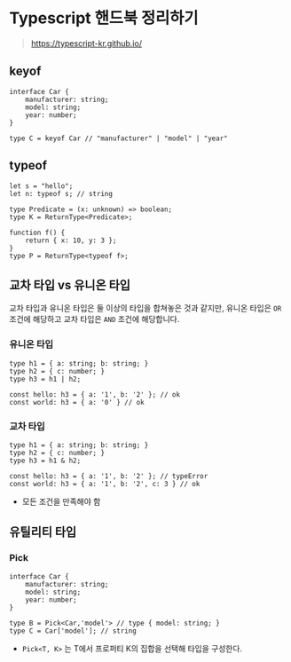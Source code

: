 # Typescript 핸드북 정리하기
> https://typescript-kr.github.io/

## keyof

```tsx
interface Car {
    manufacturer: string;
    model: string;
    year: number;
}

type C = keyof Car // "manufacturer" | "model" | "year"
```

## typeof

```tsx
let s = "hello";
let n: typeof s; // string
```

```tsx
type Predicate = (x: unknown) => boolean;
type K = ReturnType<Predicate>;
```

```tsx
function f() {
	return { x: 10, y: 3 };
}
type P = ReturnType<typeof f>;
```

## 교차 타입 vs 유니온 타입

교차 타입과 유니온 타입은 둘 이상의 타입을 합쳐놓은 것과 같지만, 유니온 타입은 `OR` 조건에 해당하고 교차 타입은 `AND` 조건에 해당합니다.

### 유니온 타입

```tsx
type h1 = { a: string; b: string; }
type h2 = { c: number; }
type h3 = h1 | h2;

const hello: h3 = { a: '1', b: '2' }; // ok
const world: h3 = { a: '0' } // ok
```

### 교차 타입

```tsx
type h1 = { a: string; b: string; }
type h2 = { c: number; }
type h3 = h1 & h2;

const hello: h3 = { a: '1', b: '2' }; // typeError
const world: h3 = { a: '1', b: '2', c: 3 } // ok
```

- 모든 조건을 만족해야 함

## 유틸리티 타입

### Pick

```tsx
interface Car {
    manufacturer: string;
    model: string;
    year: number;
}

type B = Pick<Car,'model'> // type { model: string; }
type C = Car['model']; // string
```

- `Pick<T, K>` 는 T에서 프로퍼티 K의 집합을 선택해 타입을 구성한다.